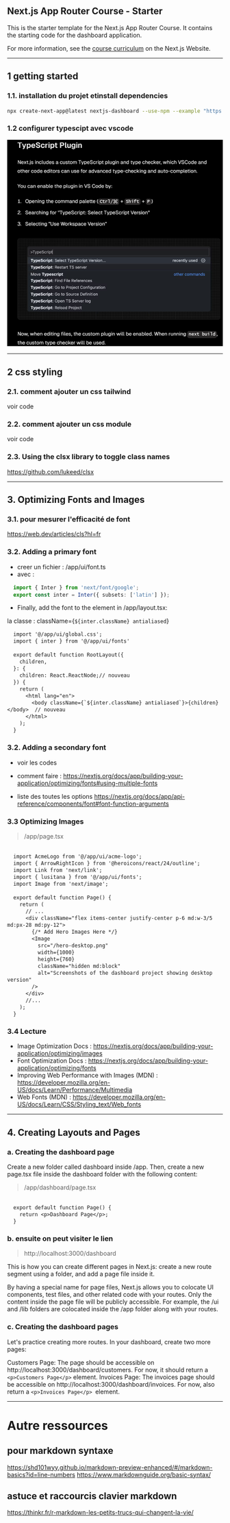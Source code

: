 ## Next.js App Router Course - Starter

This is the starter template for the Next.js App Router Course. It contains the starting code for the dashboard application.

For more information, see the [course curriculum](https://nextjs.org/learn) on the Next.js Website.

___

## 1 getting started
### 1.1. installation du projet etinstall dependencies
```bash
npx create-next-app@latest nextjs-dashboard --use-npm --example "https://github.com/vercel/next-learn/tree/main/dashboard/starter-example"
```

### 1.2 configurer typescipt avec vscode

![Alt text](image.png)

___

## 2 css styling
### 2.1. comment ajouter un css tailwind
  voir code
### 2.2. comment ajouter un css module
  voir code
### 2.3. Using the clsx library to toggle class names
  https://github.com/lukeed/clsx

___

## 3. Optimizing Fonts and Images
### 3.1. pour mesurer l'efficacité de font
  https://web.dev/articles/cls?hl=fr

### 3.2. Adding a primary font
 - creer un fichier : /app/ui/font.ts
 - avec :

```ts
  import { Inter } from 'next/font/google';
  export const inter = Inter({ subsets: ['latin'] });
```

 - Finally, add the font to the <body> element in /app/layout.tsx:

  la classe : className={`${inter.className} antialiased`}

```{.typescript .numberLines .lineAnchors highlight=[2,11]} 
  import '@/app/ui/global.css';
  import { inter } from '@/app/ui/fonts' 
  
  export default function RootLayout({
    children,
  }: {
    children: React.ReactNode;// nouveau
  }) {
    return (
      <html lang="en">
        <body className={`${inter.className} antialiased`}>{children}</body>  // nouveau
      </html>
    );
  }

```



### 3.2. Adding a secondary font
 - voir les codes
 - comment faire :
https://nextjs.org/docs/app/building-your-application/optimizing/fonts#using-multiple-fonts

 - liste des toutes les options
https://nextjs.org/docs/app/api-reference/components/font#font-function-arguments


### 3.3 Optimizing Images

> /app/page.tsx
```{.typescript .numberLines .lineAnchors highlight=[5,12-18]} 

  import AcmeLogo from '@/app/ui/acme-logo';
  import { ArrowRightIcon } from '@heroicons/react/24/outline';
  import Link from 'next/link';
  import { lusitana } from '@/app/ui/fonts';
  import Image from 'next/image';
  
  export default function Page() {
    return (
      // ...
      <div className="flex items-center justify-center p-6 md:w-3/5 md:px-28 md:py-12">
        {/* Add Hero Images Here */}
        <Image
          src="/hero-desktop.png"
          width={1000}
          height={760}
          className="hidden md:block"
          alt="Screenshots of the dashboard project showing desktop version"
        />
      </div>
      //...
    );
  }

```

### 3.4 Lecture 
  - Image Optimization Docs : https://nextjs.org/docs/app/building-your-application/optimizing/images
  - Font Optimization Docs : https://nextjs.org/docs/app/building-your-application/optimizing/fonts
  - Improving Web Performance with Images (MDN) : https://developer.mozilla.org/en-US/docs/Learn/Performance/Multimedia
  - Web Fonts (MDN) : https://developer.mozilla.org/en-US/docs/Learn/CSS/Styling_text/Web_fonts


___

## 4. Creating Layouts and Pages

### a. Creating the dashboard page
Create a new folder called dashboard inside /app. Then, create a new page.tsx file inside the dashboard folder with the following content:


> /app/dashboard/page.tsx
```{.typescript .numberLines .lineAnchors highlight=[5,12-18]} 

  export default function Page() {
    return <p>Dashboard Page</p>;
  }

```

### b. ensuite on peut visiter le lien
> http://localhost:3000/dashboard

This is how you can create different pages in Next.js: create a new route segment using a folder, and add a page file inside it.


By having a special name for page files, Next.js allows you to colocate UI components, test files, and other related code with your routes. Only the content inside the page file will be publicly accessible. For example, the /ui and /lib folders are colocated inside the /app folder along with your routes.

### c.  Creating the dashboard pages
Let's practice creating more routes. In your dashboard, create two more pages:

Customers Page: The page should be accessible on http://localhost:3000/dashboard/customers. For now, it should return a `<p>Customers Page</p>` element.
Invoices Page: The invoices page should be accessible on http://localhost:3000/dashboard/invoices. For now, also return a `<p>Invoices Page</p> `element.












***


# Autre ressources
## pour markdown syntaxe
https://shd101wyy.github.io/markdown-preview-enhanced/#/markdown-basics?id=line-numbers
https://www.markdownguide.org/basic-syntax/

## astuce et raccourcis clavier markdown
https://thinkr.fr/r-markdown-les-petits-trucs-qui-changent-la-vie/

